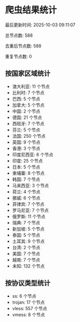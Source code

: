 # 爬虫结果统计

最后更新时间: 2025-10-03 09:11:07

总节点数: 588

去重后节点数: 588

重复节点数: 0

## 按国家区域统计

- 澳大利亚: 11 个节点
- 比利时: 7 个节点
- 巴西: 5 个节点
- 加拿大: 5 个节点
- 中国: 2 个节点
- 德国: 21 个节点
- 西班牙: 7 个节点
- 芬兰: 5 个节点
- 法国: 250 个节点
- 英国: 9 个节点
- 香港: 3 个节点
- 印度尼西亚: 6 个节点
- 印度: 25 个节点
- 日本: 5 个节点
- 柬埔寨: 8 个节点
- 韩国: 7 个节点
- 马来西亚: 3 个节点
- 荷兰: 4 个节点
- 挪威: 6 个节点
- 菲律宾: 7 个节点
- 罗马尼亚: 7 个节点
- 俄罗斯: 11 个节点
- 瑞典: 7 个节点
- 新加坡: 5 个节点
- 泰国: 5 个节点
- 土耳其: 9 个节点
- 台湾: 2 个节点
- 美国: 7 个节点
- 越南: 7 个节点
- 未知: 132 个节点

## 按协议类型统计

- ss: 6 个节点
- trojan: 17 个节点
- vless: 557 个节点
- vmess: 8 个节点
